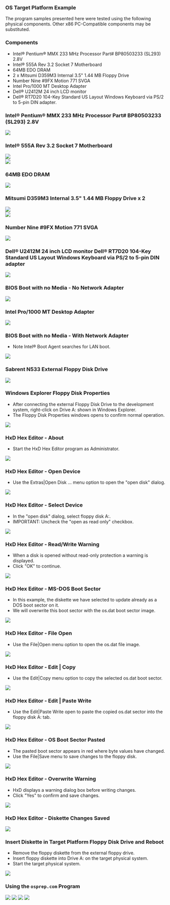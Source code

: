 ### OS Target Platform Example
The program samples presented here were tested using the following physical components. Other x86 PC-Compatible components may be substituted.
### Components
- Intel:registered: Pentium:registered: MMX 233 MHz Processor Part# BP80503233 (SL293) 2.8V
- Intel:registered: 555A Rev 3.2 Socket 7 Motherboard
- 64MB EDO DRAM
- 2 x Mitsumi D359M3 Internal 3.5" 1.44 MB Floppy Drive
- Number Nine #9FX Motion 771 SVGA
- Intel Pro/1000 MT Desktop Adapter
- Dell:registered: U2412M 24 inch LCD monitor
- Dell:registered: RT7D20 104-Key Standard US Layout Windows Keyboard via PS/2 to 5-pin DIN adapter.
### Intel:registered: Pentium:registered: MMX 233 MHz Processor Part# BP80503233 (SL293) 2.8V
<img src="../images/os001_Pentium_001.jpg"/>

### Intel:registered: 555A Rev 3.2 Socket 7 Motherboard
<img src="../images/os001_Intel555A_001.jpg"/><br>
<img src="../images/os001_Intel555A_002.jpg"/>

### 64MB EDO DRAM
<img src="../images/os001_64MB_EDO_DRAM_001.jpg"/>

### Mitsumi D359M3 Internal 3.5" 1.44 MB Floppy Drive x 2
<img src="../images/os001_MitsumiD359M3_Front_001.jpg"/><br>
<img src="../images/os001_MitsumiD359M3_Back_001.jpg"/>

### Number Nine #9FX Motion 771 SVGA
<img src="../images/os001_NumberNine_9FX_Motion771_001.jpg"/>

### Dell:registered: U2412M 24 inch LCD monitor  Dell:registered: RT7D20 104-Key Standard US Layout Windows Keyboard  via PS/2 to 5-pin DIN adapter
<img src="../images/os001_DellMonitor_U2412M_001.jpg"/>

### BIOS Boot with no Media - No Network Adapter
<img src="../images/os001_BIOS_002.jpg"/>

### Intel Pro/1000 MT Desktop Adapter
<img src="../images/intel_82540_001.jpg"/>

### BIOS Boot with no Media - With Network Adapter
- Note Intel:registered: Boot Agent searches for LAN boot.

<img src="../images/boot_pci_devices_001.jpg"/>

### Sabrent N533 External Floppy Disk Drive
<img src="../images/os001_SabrentN533_001.jpg"/>

### Windows Explorer Floppy Disk Properties
- After connecting the external Floppy Disk Drive to the development system, right-click on Drive A: shown in Windows Explorer.
- The Floppy Disk Properties windows opens to confirm normal operation.

<img src="../images/os001_WindowsExplorer_FloppyDiskProperties_001.PNG"/>

### HxD Hex Editor - About
- Start the HxD Hex Editor program as Administrator.

<img src="../images/os001_HxD_001_About.PNG"/>

### HxD Hex Editor - Open Device
- Use the Extras|Open Disk ... menu option to open the "open disk" dialog.

<img src="../images/os001_HxD_002_OpenDevice.PNG"/>

### HxD Hex Editor - Select Device
- In the "open disk" dialog, select floppy disk A:.
- IMPORTANT: Uncheck the "open as read only" checkbox.

<img src="../images/os001_HxD_003_SelectDevice.PNG"/>

### HxD Hex Editor - Read/Write Warning
- When a disk is opened without read-only protection a warning is displayed.
- Click "OK" to continue.

<img src="../images/os001_HxD_004_ReadWriteWarning.PNG"/>

### HxD Hex Editor - MS-DOS Boot Sector
- In this example, the diskette we have selected to update already as a DOS boot sector on it.
- We will overwrite this boot sector with the os.dat boot sector image.

<img src="../images/os001_HxD_005_MSDOSBootSector.PNG"/>

### HxD Hex Editor - File Open
- Use the File|Open menu option to open the os.dat file image.

<img src="../images/os001_HxD_008_OSBootSector.PNG"/>

### HxD Hex Editor - Edit | Copy
- Use the Edit|Copy menu option to copy the selected os.dat boot sector.

<img src="../images/os001_HxD_009_EditCopy.PNG"/>

### HxD Hex Editor - Edit | Paste Write
- Use the Edit|Paste Write open to paste the copied os.dat sector into the floppy disk A: tab.

<img src="../images/os001_HxD_010_EditPasteWrite.PNG"/>

### HxD Hex Editor - OS Boot Sector Pasted
- The pasted boot sector appears in red where byte values have changed.
- Use the File|Save menu to save changes to the floppy disk.

<img src="../images/os001_HxD_012_EditPaste.PNG"/>

### HxD Hex Editor - Overwrite Warning
- HxD displays a warning dialog box before writing changes.
- Click "Yes" to confirm and save changes.

<img src="../images/os001_HxD_011_WarningOverwrite.PNG"/>

### HxD Hex Editor - Diskette Changes Saved
<img src="../images/os001_HxD_013_BootSectorUpdated.PNG"/>

### Insert Diskette in Target Platform Floppy Disk Drive and Reboot
- Remove the floppy diskette from the external floppy drive.
- Insert floppy diskette into Drive A: on the target physical system.
- Start the target physical system.

<img src="../images/os022_VirtualBox_001.PNG"/>

### Using the ```osprep.com``` Program

<img src="../images/os003_osprep_001.jpg"/>

<img src="../images/os003_osprep_002.jpg"/>

<img src="../images/os003_osprep_003.jpg"/>

<img src="../images/os003_osprep_004.jpg"/>
